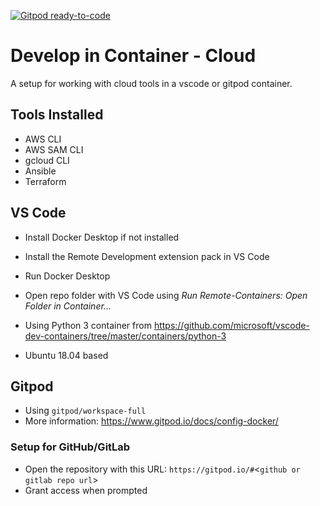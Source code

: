 [![Gitpod ready-to-code](https://img.shields.io/badge/Gitpod-ready--to--code-blue?logo=gitpod)](https://gitpod.io/#https://github.com/lcenchew/dev-container-cloud)

# Develop in Container - Cloud
A setup for working with cloud tools in a vscode or gitpod container.

## Tools Installed

- AWS CLI
- AWS SAM CLI
- gcloud CLI
- Ansible
- Terraform

## VS Code

- Install Docker Desktop if not installed
- Install the Remote Development extension pack in VS Code
- Run Docker Desktop
- Open repo folder with VS Code using *Run Remote-Containers: Open Folder in Container...*

- Using Python 3 container from https://github.com/microsoft/vscode-dev-containers/tree/master/containers/python-3
- Ubuntu 18.04 based

## Gitpod

- Using `gitpod/workspace-full`
- More information: https://www.gitpod.io/docs/config-docker/


### Setup for GitHub/GitLab

- Open the repository with this URL: `https://gitpod.io/#`<`github or gitlab repo url`>
- Grant access when prompted 
